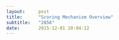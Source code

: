 ```yaml
---
layout:     post
title:      "Scoring Mechanism Overview"
subtitle:   "2856"
date:       2015-12-01 20:04:12
---
```


<object src="img/score.pdf" type="application/pdf" width="100%" height="100%">
  <p>Alternative text - include a link <a href="img/score.pdf">to the PDF!</a></p>
</object>